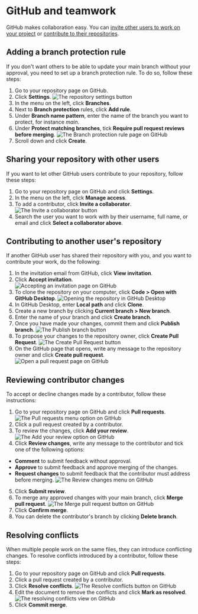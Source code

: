 # GitHub and teamwork

GitHub makes collaboration easy. You can [invite other users to work on your project](#sharing-your-repository-with-other-users) or [contribute to their repositories](#contributing-to-another-users-repository).

## Adding a branch protection rule

If you don't want others to be able to update your main branch without your approval, you need to set up a branch protection rule. To do so, follow these steps:

1. Go to your repository page on GitHub.
2. Click **Settings**.
    ![The repository settings button](img/figures/github-settings.jpg)
4. In the menu on the left, click **Branches**.
5. Next to **Branch protection** rules, click **Add rule**.
6. Under **Branch name pattern**, enter the name of the branch you want to protect, for instance *main*.
7. Under **Protect matching branches**, tick **Require pull request reviews before merging**.
   ![The Branch protection rule page on GitHub](img/figures/github-batch-protection.jpg)
8. Scroll down and click **Create**.

## Sharing your repository with other users

If you want to let other GitHub users contribute to your repository, follow these steps:

1. Go to your repository page on GitHub and click **Settings**.
2. In the menu on the left, click **Manage access**.
3. To add a contributor, click **Invite a collaborator**.
    ![The Invite a collaborator button](img/figures/github-invite.jpg)
4. Search the user you want to work with by their username, full name, or email and click **Select a collaborator above**.

## Contributing to another user's repository

If another GitHub user has shared their repository with you, and you want to contribute your work, do the following:

1. In the invitation email from GitHub, click **View invitation**.
2. Click **Accept invitation**.  
    ![Accepting an invitation page on GitHub](img/figures/github-accept-invitation.jpg)  
3. To clone the repository on your computer, click **Code > Open with GitHub Desktop**.
    ![Opening the repository in GitHub Desktop](img/figures/github-open-with-gh-desktop.jpg)
4. In GitHub Desktop, enter **Local path** and click **Clone**.
5. Create a new branch by clicking **Current branch > New branch**.
6. Enter the name of your branch and click **Create branch**.
7. Once you have made your changes, commit them and click **Publish branch**.
   ![The Publish branch button](img/figures/github-publish-branch.jpg)
8. To propose your changes to the repository owner, click **Create Pull Request**.
    ![The Create Pull Request button](img/figures/github-pull-request.jpg)
9. On the GitHub page that opens, write any message to the repository owner and click **Create pull request**.
    ![Open a pull request page on GitHub](img/figures/github-open-pull-request.jpg)

## Reviewing contributor changes

To accept or decline changes made by a contributor, follow these instructions:

1. Go to your repository page on GitHub and click **Pull requests**.
    ![The Pull requests menu option on GitHub](img/figures/github-pull-requests.jpg)
2. Click a pull request created by a contributor.
3. To review the changes, click **Add your review**.
    ![The Add your review option on GitHub](img/figures/github-add-your-review.jpg)
4. Click **Review changes**, write any message to the contributor and tick one of the following options:
  - **Comment** to submit feedback without approval.
  - **Approve** to submit feedback and approve merging of the changes.
  - **Request changes** to submit feedback that the contributor must address before merging.
    ![The Review changes menu on GitHub](img/figures/github-review-changes.jpg)
5. Click **Submit review**.
6. To merge any approved changes with your main branch, click **Merge pull request**.
    ![The Merge pull request button on GitHub](img/figures/github-merging-pull-request.jpg)
7. Click **Confirm merge**.
8. You can delete the contributor's branch by clicking **Delete branch**.

## Resolving conflicts

When multiple people work on the same files, they can introduce conflicting changes. To resolve conflicts introduced by a contributor, follow these steps:

1. Go to your repository page on GitHub and click **Pull requests**.
2. Click a pull request created by a contributor.
3. Click **Resolve conflicts**.
    ![The Resolve conflicts button on GitHub](img/figures/github-resolve-conflicts.jpg)
4. Edit the document to remove the conflicts and click **Mark as resolved**.
    ![The resolving conflicts view on GitHub](img/figures/github-resolving-conflicts.jpg)
5. Click **Commit merge**.
